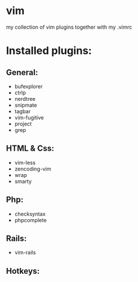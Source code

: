 vim
===

my collection of vim plugins together with my .vimrc

# Installed plugins:

## General:
* bufexplorer      
* ctrlp  
* nerdtree   
* snipmate  
* tagbar
* vim-fugitive  
* project 
* grep

## HTML & Css:         
* vim-less
* zencoding-vim
* wrap
* smarty

## Php:
* checksyntax  
* phpcomplete  

## Rails:
* vim-rails

## Hotkeys:
